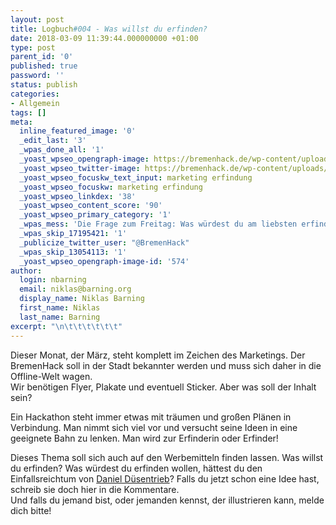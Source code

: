 ```yaml
---
layout: post
title: Logbuch#004 - Was willst du erfinden?
date: 2018-03-09 11:39:44.000000000 +01:00
type: post
parent_id: '0'
published: true
password: ''
status: publish
categories:
- Allgemein
tags: []
meta:
  inline_featured_image: '0'
  _edit_last: '3'
  _wpas_done_all: '1'
  _yoast_wpseo_opengraph-image: https://bremenhack.de/wp-content/uploads/2018/03/facebook_postimage.jpg
  _yoast_wpseo_twitter-image: https://bremenhack.de/wp-content/uploads/2018/03/facebook_postimage.jpg
  _yoast_wpseo_focuskw_text_input: marketing erfindung
  _yoast_wpseo_focuskw: marketing erfindung
  _yoast_wpseo_linkdex: '38'
  _yoast_wpseo_content_score: '90'
  _yoast_wpseo_primary_category: '1'
  _wpas_mess: 'Die Frage zum Freitag: Was würdest du am liebsten erfinden?'
  _wpas_skip_17195421: '1'
  _publicize_twitter_user: "@BremenHack"
  _wpas_skip_13054113: '1'
  _yoast_wpseo_opengraph-image-id: '574'
author:
  login: nbarning
  email: niklas@barning.org
  display_name: Niklas Barning
  first_name: Niklas
  last_name: Barning
excerpt: "\n\t\t\t\t\t\t"
---
```

<p>
				Dieser Monat, der März, steht komplett im Zeichen des Marketings. Der BremenHack soll in der Stadt bekannter werden und muss sich daher in die Offline-Welt wagen.<br />
Wir benötigen Flyer, Plakate und eventuell Sticker. Aber was soll der Inhalt sein?</p>
<p>Ein Hackathon steht immer etwas mit träumen und großen Plänen in Verbindung. Man nimmt sich viel vor und versucht seine Ideen in eine geeignete Bahn zu lenken. Man wird zur Erfinderin oder Erfinder!</p>
<p>Dieses Thema soll sich auch auf den Werbemitteln finden lassen. Was willst du erfinden? Was würdest du erfinden wollen, hättest du den Einfallsreichtum von <a href="https://de.wikipedia.org/wiki/Daniel_Düsentrieb">Daniel Düsentrieb</a>? Falls du jetzt schon eine Idee hast, schreib sie doch hier in die Kommentare.<br />
Und falls du jemand bist, oder jemanden kennst, der illustrieren kann, melde dich bitte!		</p>
